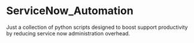 # ServiceNow_Automation
Just a collection of python scripts designed to boost support productivity by reducing service now administration overhead.
